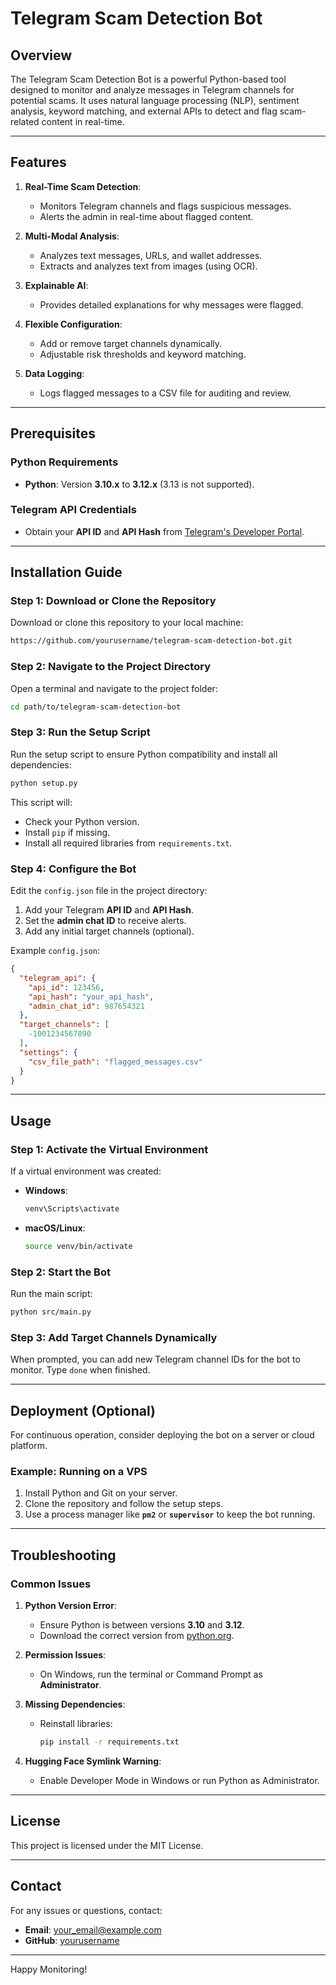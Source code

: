 # Telegram Scam Detection Bot

## Overview
The Telegram Scam Detection Bot is a powerful Python-based tool designed to monitor and analyze messages in Telegram channels for potential scams. It uses natural language processing (NLP), sentiment analysis, keyword matching, and external APIs to detect and flag scam-related content in real-time.

---

## Features

1. **Real-Time Scam Detection**:
   - Monitors Telegram channels and flags suspicious messages.
   - Alerts the admin in real-time about flagged content.

2. **Multi-Modal Analysis**:
   - Analyzes text messages, URLs, and wallet addresses.
   - Extracts and analyzes text from images (using OCR).

3. **Explainable AI**:
   - Provides detailed explanations for why messages were flagged.

4. **Flexible Configuration**:
   - Add or remove target channels dynamically.
   - Adjustable risk thresholds and keyword matching.

5. **Data Logging**:
   - Logs flagged messages to a CSV file for auditing and review.

---

## Prerequisites

### Python Requirements
- **Python**: Version **3.10.x** to **3.12.x** (3.13 is not supported).

### Telegram API Credentials
- Obtain your **API ID** and **API Hash** from [Telegram's Developer Portal](https://my.telegram.org/).

---

## Installation Guide

### Step 1: Download or Clone the Repository
Download or clone this repository to your local machine:
```bash
https://github.com/yourusername/telegram-scam-detection-bot.git
```

### Step 2: Navigate to the Project Directory
Open a terminal and navigate to the project folder:
```bash
cd path/to/telegram-scam-detection-bot
```

### Step 3: Run the Setup Script
Run the setup script to ensure Python compatibility and install all dependencies:
```bash
python setup.py
```
This script will:
- Check your Python version.
- Install `pip` if missing.
- Install all required libraries from `requirements.txt`.

### Step 4: Configure the Bot
Edit the `config.json` file in the project directory:
1. Add your Telegram **API ID** and **API Hash**.
2. Set the **admin chat ID** to receive alerts.
3. Add any initial target channels (optional).

Example `config.json`:
```json
{
  "telegram_api": {
    "api_id": 123456,
    "api_hash": "your_api_hash",
    "admin_chat_id": 987654321
  },
  "target_channels": [
    -1001234567890
  ],
  "settings": {
    "csv_file_path": "flagged_messages.csv"
  }
}
```

---

## Usage

### Step 1: Activate the Virtual Environment
If a virtual environment was created:
- **Windows**:
  ```bash
  venv\Scripts\activate
  ```
- **macOS/Linux**:
  ```bash
  source venv/bin/activate
  ```

### Step 2: Start the Bot
Run the main script:
```bash
python src/main.py
```

### Step 3: Add Target Channels Dynamically
When prompted, you can add new Telegram channel IDs for the bot to monitor. Type `done` when finished.

---

## Deployment (Optional)
For continuous operation, consider deploying the bot on a server or cloud platform.

### Example: Running on a VPS
1. Install Python and Git on your server.
2. Clone the repository and follow the setup steps.
3. Use a process manager like **`pm2`** or **`supervisor`** to keep the bot running.

---

## Troubleshooting

### Common Issues
1. **Python Version Error**:
   - Ensure Python is between versions **3.10** and **3.12**.
   - Download the correct version from [python.org](https://www.python.org/).

2. **Permission Issues**:
   - On Windows, run the terminal or Command Prompt as **Administrator**.

3. **Missing Dependencies**:
   - Reinstall libraries:
     ```bash
     pip install -r requirements.txt
     ```

4. **Hugging Face Symlink Warning**:
   - Enable Developer Mode in Windows or run Python as Administrator.

---

## License
This project is licensed under the MIT License.

---

## Contact
For any issues or questions, contact:
- **Email**: your_email@example.com
- **GitHub**: [yourusername](https://github.com/yourusername)

---

Happy Monitoring!

